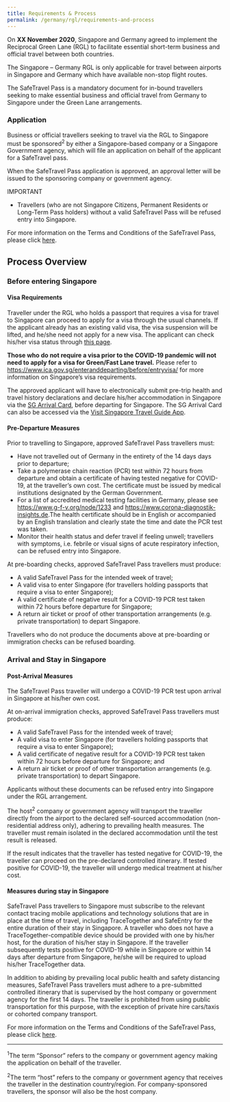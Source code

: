 ```yaml
---
title: Requirements & Process
permalink: /germany/rgl/requirements-and-process
---
```


On **XX November 2020**, Singapore and Germany agreed to implement the Reciprocal Green Lane (RGL) to facilitate essential short-term business and official travel between both countries.

The Singapore – Germany RGL is only applicable for travel between airports in Singapore and Germany which have available non-stop flight routes.

The SafeTravel Pass is a mandatory document for in-bound travellers seeking to make essential business and official travel from Germany to Singapore under the Green Lane arrangements.

### **Application**

Business or official travellers seeking to travel via the RGL to Singapore must be sponsored<sup>2</sup> by either a Singapore-based company or a Singapore Government agency, which will file an application on behalf of the applicant for a SafeTravel pass. 

When the SafeTravel Pass application is approved, an approval letter will be issued to the sponsoring company or government agency.  

IMPORTANT

- Travellers (who are not Singapore Citizens, Permanent Residents or Long-Term Pass holders) without a valid SafeTravel Pass will be refused entry into Singapore.

For more information on the Terms and Conditions of the SafeTravel Pass, please click [here](https://safetravel.ica.gov.sg/germany/rgl/terms-and-conditions).

## **Process Overview**

### **Before entering Singapore**

#### Visa Requirements

Traveller under the RGL who holds a passport that requires a visa for travel to Singapore can proceed to apply for a visa through the usual channels. If the applicant already has an existing valid visa, the visa suspension will be lifted, and he/she need not apply for a new visa. The applicant can check his/her visa status through [this page](https://eservices.ica.gov.sg/esvclandingpage/save). 

**Those who do not require a visa prior to the COVID-19 pandemic will not need to apply for a visa for Green/Fast Lane travel.** Please refer to <https://www.ica.gov.sg/enteranddeparting/before/entryvisa/> for more information on Singapore’s visa requirements.  

The approved applicant will have to electronically submit pre-trip health and travel history declarations and declare his/her accommodation in Singapore via the [SG Arrival Card](https://eservices.ica.gov.sg/sgarrivalcard/), before departing for Singapore. The SG Arrival Card can also be accessed via the [Visit Singapore Travel Guide App](https://www.visitsingapore.com/travel-guide-tips/visit-singapore-travel-guide-app/).

#### Pre-Departure Measures

Prior to travelling to Singapore, approved SafeTravel Pass travellers must: 

- Have not travelled out of Germany in the entirety of the 14 days days prior to departure;
- Take a polymerase chain reaction (PCR) test within 72 hours from departure and obtain a certificate of having tested negative for COVID-19, at the traveller’s own cost. The certificate must be issued by medical institutions designated by the German Government. 
- For a list of accredited medical testing facilities in Germany, please see <https://www.g-f-v.org/node/1233> and <https://www.corona-diagnostik-insights.de>.The health certificate should be in English or accompanied by an English translation and clearly state the time and date the PCR test was taken.
- Monitor their health status and defer travel if feeling unwell; travellers with symptoms, i.e. febrile or visual signs of acute respiratory infection, can be refused entry into Singapore.

At pre-boarding checks, approved SafeTravel Pass travellers must produce:

- A valid SafeTravel Pass for the intended week of travel; 
- A valid visa to enter Singapore (for travellers holding passports that require a visa to enter Singapore);
- A valid certificate of negative result for a COVID-19 PCR test taken within 72 hours before departure for Singapore; 
- A return air ticket or proof of other transportation arrangements (e.g. private transportation) to depart Singapore.

Travellers who do not produce the documents above at pre-boarding or immigration checks can be refused boarding.

### **Arrival and Stay in Singapore**

#### Post-Arrival Measures

The SafeTravel Pass traveller will undergo a COVID-19 PCR test upon arrival in Singapore at his/her own cost. 

At on-arrival immigration checks, approved SafeTravel Pass travellers must produce:

- A valid SafeTravel Pass for the intended week of travel;
- A valid visa to enter Singapore (for travellers holding passports that require a visa to enter Singapore);
- A valid certificate of negative result for a COVID-19 PCR test taken within 72 hours before departure for Singapore; and
- A return air ticket or proof of other transportation arrangements (e.g. private transportation) to depart Singapore.

Applicants without these documents can be refused entry into Singapore under the RGL arrangement.  

The host<sup>2</sup> company or government agency will transport the traveller directly from the airport to the declared self-sourced accommodation (non-residential address only), adhering to prevailing health measures.  The traveller must remain isolated in the declared accommodation until the test result is released. 

If the result indicates that the traveller has tested negative for COVID-19, the traveller can proceed on the pre-declared controlled itinerary. If tested positive for COVID-19, the traveller will undergo medical treatment at his/her cost.  

#### Measures during stay in Singapore

SafeTravel Pass travellers to Singapore must subscribe to the relevant contact tracing mobile applications and technology solutions that are in place at the time of travel, including TraceTogether and SafeEntry for the entire duration of their stay in Singapore. A traveller who does not have a TraceTogether-compatible device should be provided with one by his/her host, for the duration of his/her stay in Singapore. If the traveller subsequently tests positive for COVID-19 while in Singapore or within 14 days after departure from Singapore, he/she will be required to upload his/her TraceTogether data.

In addition to abiding by prevailing local public health and safety distancing measures, SafeTravel Pass travellers must adhere to a pre-submitted controlled itinerary that is supervised by the host company or government agency for the first 14 days.  The traveller is prohibited from using public transportation for this purpose, with the exception of private hire cars/taxis or cohorted company transport.

For more information on the Terms and Conditions of the SafeTravel Pass, please click [here](https://safetravel.ica.gov.sg/germany/rgl/terms-and-conditions).

-----

<sup>1</sup>The term “Sponsor” refers to the company or government agency making the application on behalf of the traveller. 

<sup>2</sup>The term “host” refers to the company or government agency that receives the traveller in the destination country/region. For company-sponsored travellers, the sponsor will also be the host company.
